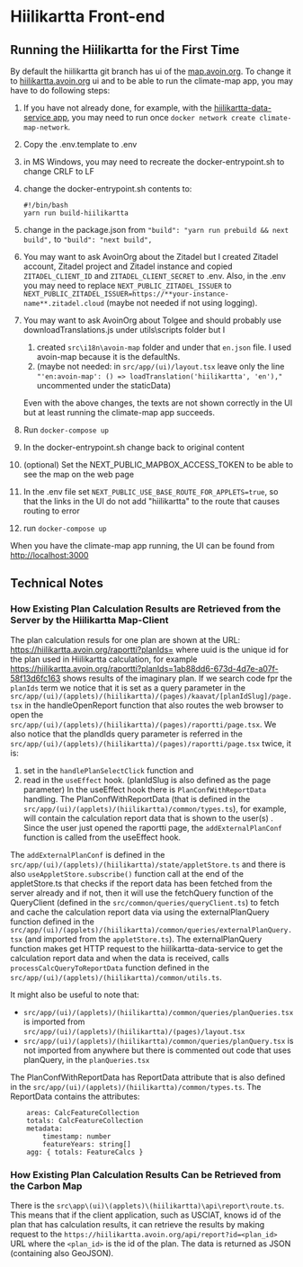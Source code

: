 
# Hiilikartta Front-end

## Running the Hiilikartta for the First Time

By default the hiilikartta git branch has ui of the [map.avoin.org](https://map.avoin.org). To change it to [hiilikartta.avoin.org](https://hiilikartta.avoin.org) ui and to be able to run the climate-map app, you may have to do following steps:

1. If you have not already done, for example, with the [hiilikartta-data-service app](https://github.com/AvoinOrg/hiilikartta-data-service), you may need to run once `docker network create climate-map-network`.
2. Copy the .env.template to .env
3. in MS Windows, you may need to recreate the docker-entrypoint.sh to change CRLF to LF
4. change the docker-entrypoint.sh contents to:
    ```
    #!/bin/bash
    yarn run build-hiilikartta
    ```
5. change in the package.json
    from `"build": "yarn run prebuild && next build",`
    to `"build": "next build",`
6. You may want to ask AvoinOrg about the Zitadel but I created Zitadel account, Zitadel project and Zitadel instance and copied `ZITADEL_CLIENT_ID` and `ZITADEL_CLIENT_SECRET` to .env. Also, in the .env you may need to replace `NEXT_PUBLIC_ZITADEL_ISSUER` to `NEXT_PUBLIC_ZITADEL_ISSUER=https://**your-instance-name**.zitadel.cloud` (maybe not needed if not using logging).
7. You may want to ask AvoinOrg about Tolgee and should probably use downloadTranslations.js under utils\scripts folder but I
    1. created `src\i18n\avoin-map` folder and under that `en.json` file. I used avoin-map because it is the defaultNs.
    2. (maybe not needed: in `src/app/(ui)/layout.tsx` leave only the line `"'en:avoin-map': () => loadTranslation('hiilikartta', 'en'),"` uncommented under the staticData)
    
    Even with the above changes, the texts are not shown correctly in the UI but at least running the climate-map app succeeds.
8. Run `docker-compose up`
9. In the docker-entrypoint.sh change back to original content 
10. (optional) Set the NEXT_PUBLIC_MAPBOX_ACCESS_TOKEN to be able to see the map on the web page
11. In the .env file set `NEXT_PUBLIC_USE_BASE_ROUTE_FOR_APPLETS=true`, so that the links in the UI do not add "hiilikartta" to the route that causes routing to error
12. run `docker-compose up`

When you have the climate-map app running, the UI can be found from [http://localhost:3000](http://localhost:3000)

## Technical Notes

### How Existing Plan Calculation Results are Retrieved from the Server by the Hiilikartta Map-Client

The plan calculation resuls for one plan are shown at the URL: https://hiilikartta.avoin.org/raportti?planIds=<uuid> where uuid is the unique id for the plan used in Hiilikartta calculation, for example https://hiilikartta.avoin.org/raportti?planIds=1ab88dd6-673d-4d7e-a07f-58f13d6fc163 shows results of the imaginary plan. If we search code fpr the `planIds` term we notice that it is set as a query parameter in the `src/app/(ui)/(applets)/(hiilikartta)/(pages)/kaavat/[planIdSlug]/page.tsx` in the handleOpenReport function that also routes the web browser to open the `src/app/(ui)/(applets)/(hiilikartta)/(pages)/raportti/page.tsx`. We also notice that the plandIds query parameter is referred in the `src/app/(ui)/(applets)/(hiilikartta)/(pages)/raportti/page.tsx` twice, it is:
1. set in the `handlePlanSelectClick` function and
2. read in the `useEffect` hook. 
(planIdSlug is also defined as the page parameter)
In the useEffect hook there is `PlanConfWithReportData` handling. The PlanConfWithReportData (that is defined in the `src/app/(ui)/(applets)/(hiilikartta)/common/types.ts`), for example, will contain the calculation report data that is shown to the user(s) .
Since the user just opened the raportti page, the `addExternalPlanConf` function is called from the useEffect hook.

The `addExternalPlanConf` is defined in the `src/app/(ui)/(applets)/(hiilikartta)/state/appletStore.ts` and there is also `useAppletStore.subscribe()` function call at the end of the appletStore.ts that checks if the report data has been fetched from the server already and if not, then it will use the fetchQuery function of the QueryClient (defined in the `src/common/queries/queryClient.ts`) to fetch and cache the calculation report data via using the externalPlanQuery function defined in the `src/app/(ui)/(applets)/(hiilikartta)/common/queries/externalPlanQuery.tsx` (and imported from the `appletStore.ts`). The externalPlanQuery function makes get HTTP request to the hiilikartta-data-service to get the calculation report data and when the data is received, calls `processCalcQueryToReportData` function defined in the `src/app/(ui)/(applets)/(hiilikartta)/common/utils.ts`.

It might also be useful to note that:
- `src/app/(ui)/(applets)/(hiilikartta)/common/queries/planQueries.tsx` is imported from `src/app/(ui)/(applets)/(hiilikartta)/(pages)/layout.tsx`
- `src/app/(ui)/(applets)/(hiilikartta)/common/queries/planQuery.tsx` is not imported from anywhere but there is commented out code that uses planQuery, in the `planQueries.tsx`

The PlanConfWithReportData has ReportData attribute that is also defined in the `src/app/(ui)/(applets)/(hiilikartta)/common/types.ts`. The ReportData contains the attributes:
```
    areas: CalcFeatureCollection
    totals: CalcFeatureCollection
    metadata:
        timestamp: number
        featureYears: string[]
    agg: { totals: FeatureCalcs }
```


### How Existing Plan Calculation Results Can be Retrieved from the Carbon Map

There is the `src\app\(ui)\(applets)\(hiilikartta)\api\report\route.ts`. This means that if the client application, such as USCIAT, knows id of the plan that has calculation results, it can retrieve the results by making request to the `https://hiilikartta.avoin.org/api/report?id=<plan_id>` URL where the `<plan_id>` is the id of the plan. The data is returned as JSON (containing also GeoJSON).

